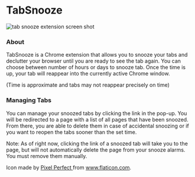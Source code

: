 # TabSnooze

<img src="https://res.cloudinary.com/dp6beg5nw/image/upload/c_crop,w_198/v1547424641/tab-snooze_hhcjqh.png" alt="tab snooze extension screen shot">

### About

TabSnooze is a Chrome extension that allows you to snooze your tabs and declutter your browser until you are ready to see the tab again. You can choose between number of hours or days to snooze tab. Once the time is up, your tab will reappear into the currently active Chrome window.

(Time is approximate and tabs may not reappear precisely on time)

### Managing Tabs

You can manage your snoozed tabs by clicking the link in the pop-up. You will be redirected to a page with a list of all pages that have been snoozed. From there, you are able to delete them in case of accidental snoozing or if you want to reopen the tabs sooner than the set time.

Note: As of right now, clicking the link of a snoozed tab will take you to the page, but will not automatically delete the page from your snooze alarms. You must remove them manually.

Icon made by <a href="https://icon54.com/" title="Pixel Perfect">Pixel Perfect </a>from www.flaticon.com.
